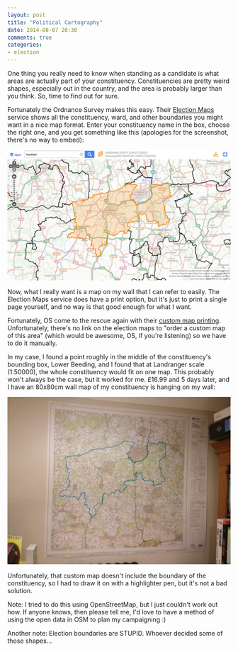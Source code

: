 ```yaml
---
layout: post
title: "Political Cartography"
date: 2014-08-07 20:30
comments: true
categories:
- election
---
```

One thing you really need to know when standing as a candidate is what areas are actually part of your constituency. Constituencies are pretty weird shapes, especially out in the country, and the area is probably larger than you think. So, time to find out for sure.

Fortunately the Ordnance Survey makes this easy. Their [Election Maps](http://www.ordnancesurvey.co.uk/election-maps/gb/) service shows all the constituency, ward, and other boundaries you might want in a nice map format. Enter your constituency name in the box, choose the right one, and you get something like this (apologies for the screenshot, there's no way to embed):

![Horsham constituency OS map](/images/posts/2014-08-07-political-cartography/horsham_constituency.png)

Now, what I really want is a map on my wall that I can refer to easily. The Election Maps service does have a print option, but it's just to print a single page yourself, and no way is that good enough for what I want.

Fortunately, OS come to the rescue again with their [custom map printing](https://www.ordnancesurvey.co.uk/shop/custom-made-maps.html). Unfortunately, there's no link on the election maps to "order a custom map of this area" (which would be awesome, OS, if you're listening) so we have to do it manually.

In my case, I found a point roughly in the middle of the constituency's bounding box, Lower Beeding, and I found that at Landranger scale (1:50000), the whole constituency would fit on one map. This probably won't always be the case, but it worked for me. £16.99 and 5 days later, and I have an 80x80cm wall map of my constituency is hanging on my wall:

![Horsham constituency wall map](/images/posts/2014-08-07-political-cartography/wall_map.jpg)

Unfortunately, that custom map doesn't include the boundary of the constituency, so I had to draw it on with a highlighter pen, but it's not a bad solution.

Note: I tried to do this using OpenStreetMap, but I just couldn't work out how. If anyone knows, then please tell me, I'd love to have a method of using the open data in OSM to plan my campaigning :)

Another note: Election boundaries are STUPID. Whoever decided some of those shapes...
